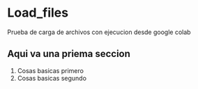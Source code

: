 # Load_files
Prueba de carga de archivos con ejecucion desde google colab

## Aqui va una priema seccion

1. Cosas basicas primero
2. Cosas basicas segundo
